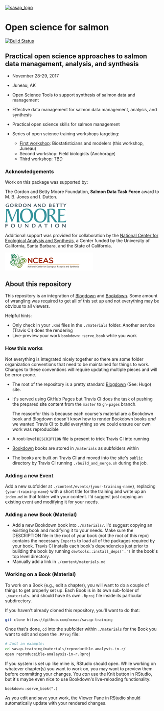 [![sasap_logo](https://alaskasalmonandpeople.org/wp-content/uploads/2016/06/banner_test.jpg)](https://alaskasalmonandpeople.org)
<br>

# Open science for salmon

[![Build Status](https://travis-ci.org/NCEAS/sasap-training.svg?branch=master)](https://travis-ci.org/NCEAS/sasap-training)

## Practical open science approaches to salmon data management, analysis, and synthesis

- November 28-29, 2017
- Juneau, AK

- Open Science Tools to support synthesis of salmon data and management
- Effective data management for salmon data management, analysis, and synthesis
- Practical open science skills for salmon management

- Series of open science training workshops targeting:
  - [First workshop](https://nceas.github.io/sasap-training/): Biostatisticians and modelers (this workshop, Juneau)
  - Second workshop: Field biologists (Anchorage)
  - Third workshop: TBD

### Acknowledgements

Work on this package was supported by:

The Gordon and Betty Moore Foundation, __Salmon Data Task Force__ award to M. B. Jones and I. Dutton.

[<img src="static/images/moore-logo-color.jpg" width="200px" />](https://www.moore.org)

Additional support was provided for collaboration by the [National Center for Ecological Analysis and Synthesis](https://www.nceas.ucsb.edu), a Center funded by the University of California, Santa Barbara, and the State of California.

[![nceas_footer](static/images/nceas.png)](http://www.nceas.ucsb.edu)

## About this repository

This repository is an integration of [Blogdown](https://github.com/rstudio/blogdown) and [Bookdown](https://bookdown.org).
Some amount of wrangling was required to get all of this set up and not everything may be obvious to all viewers.

Helpful hints:

- Only check in your `.Rmd` files in the `./materials` folder. Another service (Travis CI) does the rendering
- Live-preview your work `bookdown::serve_book` while you work

### How this works

Not everything is integrated nicely together so there are some folder organization conventions that need to be maintained for things to work.
Changes to these conventions will require updating multiple pieces and will be error-prone.

- The root of the repository is a pretty standard [Blogdown](https://github.com/rstudio/blogdown) (See: Hugo) site.
- It's served using GitHub Pages but Travis CI does the task of pushing the prepared site content from the `master` to `gh-pages` branch.

    The reasonfor this is because each course's material are a Bookdown book and Blogdown doesn't know how to render Bookdown books *and* we wanted Travis CI to build everything so we could ensure our own work was reproducible
- A root-level `DESCRIPTION` file is present to trick Travis CI into running
- [Bookdown](https://bookdown.org) books are stored in `/materials` as subfolders within
- The books are built on Travis CI and moved into the site's `public` directory by Travis CI running `./build_and_merge.sh` during the job.

### Adding a new Event

Add a new subfolder at `./content/events/{your-training-name}`, replacing `{your-training-name}` with a short title for the training and write up an `index.md` in that folder with your content. I'd suggest just copying an existing event and modifying it for your needs.

### Adding a new Book (Material)

- Add a new Bookdown book into `./materials/`. I'd suggest copying an existing book and modifying it to your needs.
    Make sure the DESCRIPTION file in the root of your book (not the root of this repo) contains the necessary `Imports` to load all of the packages required by your book. Travis CI installs each book's dependencies just prior to building the book by running `devtools::install_deps('.')` in the book's top level directory.
- Manually add a link in `./content/materials.md`

### Working on a Book (Material)

To work on a Book (e.g., edit a chapter), you will want to do a couple of things to get properly set up.
Each Book is in its own sub-folder of `./materials`. and should have its own `.Rproj` file inside its particular subdirectory.

If you haven't already cloned this repository, you'll want to do that:

```sh
git clone https://github.com/nceas/sasap-training
```

Once that's done, `cd` into the subfolder within `./materials` for the Book you want to edit and open the `.RProj` file:

```sh
# Just an example:
cd sasap-training/materials/reproducible-analysis-in-r/
open reproduceible-analaysis-in-r.Rproj
```

If you system is set up like mine is, RStudio should open.
While working on whatever chapter(s) you want to work on, you may want to preview them before committing your changes.
You *can* use the Knit button in RStudio, but it's maybe even nice to use Bookdown's live-reloading functionality:

```
bookdown::serve_book(".)
```

As you edit and save your work, the Viewer Pane in RStudio should automatically update with your rendered changes.
